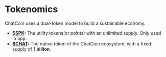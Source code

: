 # Tokenomics

ChatCoin uses a dual-token model to build a sustainable economy.

* [**$SPK**](usdspk.md)**:**  The utility tokens(or points) with an unlimited supply. Only used in app.
* [**$CHAT**](usdchat.md)**:** The native token of the ChatCoin ecosystem, with a fixed supply of 1 **billion**.&#x20;
